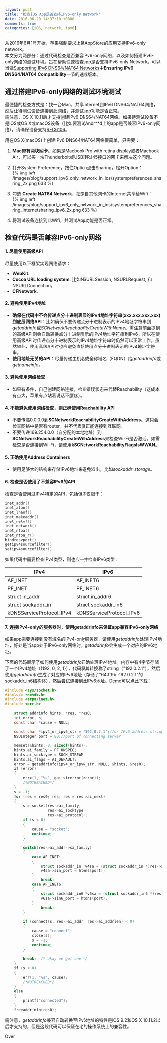 ```yaml
---
layout: post
title: "检查iOS App是否支持IPv6-only Network"
date: 2016-06-20 14:37:10 +0800
comments: true
categories: [iOS, network, ipv6]
---
```


从2016年6月1号开始，苹果强制要求上架AppStore的应用支持IPv6-only network。  
本文分为两部分：通过代码检查是否兼容IPv6-only网络，以及如何搭建IPv6-only网络的测试环境。旨在帮助快速检查app是否支持IPv6-only Network。可以当做[Supporting IPv6 DNS64/NAT64 Networks](https://developer.apple.com/library/mac/documentation/NetworkingInternetWeb/Conceptual/NetworkingOverview/UnderstandingandPreparingfortheIPv6Transition/UnderstandingandPreparingfortheIPv6Transition.html#//apple_ref/doc/uid/TP40010220-CH213-SW1)中**Ensuring IPv6 DNS64/NAT64 Compatibility**一节的速成版本。

## 通过搭建IPv6-only网络的测试环境测试

最便捷的检查方式是：找一台Mac，共享Internet到IPv6 DNS64/NAT64网络，然后让待测试设备连接到此网络，并测试app功能是否正常。  
需注意，OS X 10.11后才支持创建IPv6 DNS64/NAT64网络。如果待测试设备不是iOS或OS X或macOS设备（比如要测试Andr**d上的app是否兼容IPv6-only网络），请确保设备支持[RFC6106](https://tools.ietf.org/html/rfc6106)。

<!--more-->

用在OS X(macOS)上创建IPv6 DNS64/NAT64网络很简单，只需要：  

1. **Mac带有两块网卡**。如果是Macbook Pro with retina display或者Macbook Air，可以买一块Thunderbolt或USB转RJ45接口的网卡来解决这个问题。  
2. 打开System Preference，按住Option点击Sharing，松开Option：  
{% img left /images/blog/support_ipv6_only_network_in_ios/systempreferences_sharing_2x.png 633 %}  

3. 勾选 **Create NAT64 Network**，把来自其他网卡的Internet共享给Wifi：  
{% img left /images/blog/support_ipv6_only_network_in_ios/systempreferences_sharing_internetsharing_ipv6_2x.png 633 %}  

4. 将测试设备连接到此Wifi，并测试App功能是否正常。

## 检查代码是否兼容IPv6-only网络

#### 1. 尽量使用高级API

尽量使用以下框架实现网络请求：  

- **WebKit**.
- **Cocoa URL loading system**. 比如NSURLSession, NSURLRequest, 和 NSURLConnection。
- **CFNetwork**.

#### 2. 避免使用IPv4地址

- **确保在代码中不会传递点分十进制表示的IPv4地址字符串(xxx.xxx.xxx.xxx)到底层网络API**：比如确保不要传递点分十进制表示的IPv4地址字符串到*getaddrinfo*或*SCNetworkReachabilityCreateWithName*。需注意前面提到的高级API则会自动转换点分十进制表示的IPv4地址字符串到IPv6，所以在使用高级API时传递点分十进制表示的IPv4地址字符串时仍然可以正常工作。虽然如此，使用高级API时也应避免直接使用点分十进制表示的IPv4地址字符串。  
- **使用地址无关的API**：尽量传递主机名或全称域名（FQDN）给*getaddrinfo*或*getnameinfo*。


#### 3. 避免使用网络检查

- 如果有条件，自己创建网络连接，检查错误状态来代替Reachability（这成本有点大，苹果有点站着说话不腰疼）。

#### 4. 不能避免使用网络检查，则正确使用Reachability API
- 不要传递0.0.0.0到**SCNetworkReachabilityCreateWithAddress**。这只会检查网络中是否有router，并不代表真正能连接到互联网。  
- 不要传递169.254.0.0（自分配的本地地址）到**SCNetworkReachabilityCreateWithAddress**来检查Wi-Fi是否激活。如需检查是否连接到Wi-Fi，请使用**kSCNetworkReachabilityFlagsIsWWAN**。

#### 5. 正确使用Address Containers

- 使用足够大的结构来存储IPv6地址来避免溢出，比如*sockaddr_storage*。

#### 6. 检查是否使用了不兼容IPv6的API

检查是否使用过IPv4特定的API，包括但不仅限于：

```c
inet_addr()
inet_aton()
inet_lnaof()
inet_makeaddr()
inet_netof()
inet_network()
inet_ntoa()
inet_ntoa_r()
bindresvport()
getipv4sourcefilter()
setipv4sourcefilter()
```

如果代码中需要检查IPv4类型，则也应一并检查IPv6类型：

IPv4 | IPv6
--------|--------
AF_INET | AF_INET6
PF_INET | PF_INET6
struct in_addr | struct in_addr6
struct sockaddr_in | struct sockaddr_in6
kDNSServiceProtocol_IPv4 | kDNSServiceProtocol_IPv6

#### 7. 连接IPv4-only的服务器时，使用getaddrinfo来保证app兼容IPv6-only网络

如果app需要连接到没有域名的IPv4-only服务器，请使用*getaddrinfo*处理IPv4地址，好处是当app处于IPv6-only网络时，*getaddrinfo*会生成一个对应的IPv6地址。

下面的代码展示了如何使用*getaddrinfo*正确处理IPv4地址。内存中有4字节存储了一个IPv4地址（{192, 0, 2, 1}），代码将其转换称了string（"192.0.2.1"），然后使用*getaddrinfo*生成了对应的IPv6地址（存储了"64:ff9b::192.0.2.1"的sockaddr_in6结构体），然后尝试连接到此IPv6地址。Demo可以[点此下载](https://github.com/OpenFibers/openfibers.github.com/raw/source/source/images/blog/support_ipv6_only_network_in_ios/ipv6_test.zip)：

```c
#include <sys/socket.h>
#include <netdb.h>
#include <arpa/inet.h>
#include <err.h>
 
    struct addrinfo hints, *res, *res0;
    int error, s;
    const char *cause = NULL;
    
    const char *ipv4_or_ipv6_str = "192.0.2.1";//or IPv6 address string is well
    NSUInteger port = 80;//port of connecting server

    memset(&hints, 0, sizeof(hints));
    hints.ai_family = PF_UNSPEC;
    hints.ai_socktype = SOCK_STREAM;
    hints.ai_flags = AI_DEFAULT;
    error = getaddrinfo(ipv4_or_ipv6_str, NULL, &hints, &res0);
    if (error)
    {
        errx(1, "%s", gai_strerror(error));
        /*NOTREACHED*/
    }
    s = -1;
    for (res = res0; res; res = res->ai_next)
    {
        s = socket(res->ai_family,
                   res->ai_socktype,
                   res->ai_protocol);
        if (s < 0)
        {
            cause = "socket";
            continue;
        }
        
        switch(res->ai_addr->sa_family)
        {
            case AF_INET:
            {
                struct sockaddr_in *v4sa = (struct sockaddr_in *)res->ai_addr;
                v4sa->sin_port = htons(port);
            }
                break;
            case AF_INET6:
            {
                struct sockaddr_in6 *v6sa = (struct sockaddr_in6 *)res->ai_addr;
                v6sa->sin6_port = htons(port);
            }
                break;
        }
        
        if (connect(s, res->ai_addr, res->ai_addrlen) < 0)
        {
            cause = "connect";
            close(s);
            s = -1;
            continue;
        }
        
        break;  /* okay we got one */
    }
    if (s < 0)
    {
        err(1, "%s", cause);
        /*NOTREACHED*/
    }
    else
    {
        printf("connected");
    }
    freeaddrinfo(res0);
```

需注意，*getaddrinfo*兼容自动转换至IPv6地址的特性是iOS 9.2和OS X 10.11.2以后才支持的，但是这段代码可以保证在老的操作系统上的兼容性。  

Over